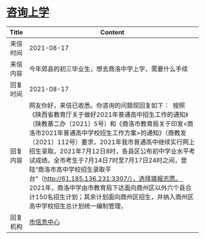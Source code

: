 # <a href="http://www.shangluo.gov.cn/zmhd/ldxxxx.jsp?urltype=leadermail.LeaderMailContentUrl&wbtreeid=1112&leadermailid=7679">咨询上学</a>
|Title|Content|
|:---:|---|
|来信时间|2021-08-17|
|来信内容|今年郊县的初三毕业生，想去商洛中学上学，需要什么手续|
|回复时间|2021-08-17|
|回复内容|网友你好，来信已收悉。你咨询的问题现回复如下：  按照《陕西省教育厅关于做好2021年普通高中招生工作的通知》（陕教基二办〔2021〕5号）和《商洛市教育局关于印发<商洛市2021年普通高中学校招生工作方案>的通知》（商教发〔2021〕112号）要求，2021年我市普通高中继续实行网上招生录取。2021年7月12日8时，各县区公布初中学业水平考试成绩。全市考生于7月14日7时至7月17日24时之间，登陆“商洛市高中学校招生录取平台”（http://61.185.136.231:3307/），选择填报志愿。  2021年，商洛中学由市教育局下达面向商州区以外六个县合计150名招生计划；其余计划面向商州区招生，并纳入商州区高中学校招生总计划统一编制管理，|
|回复机构|<a href="../../categories/agencies/市信息中心.md">市信息中心</a>|
